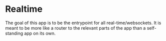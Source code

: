 # Realtime

The goal of this app is to be the entrypoint for all real-time/websockets. It is
meant to be more like a router to the relevant parts of the app than a
self-standing app on its own.
